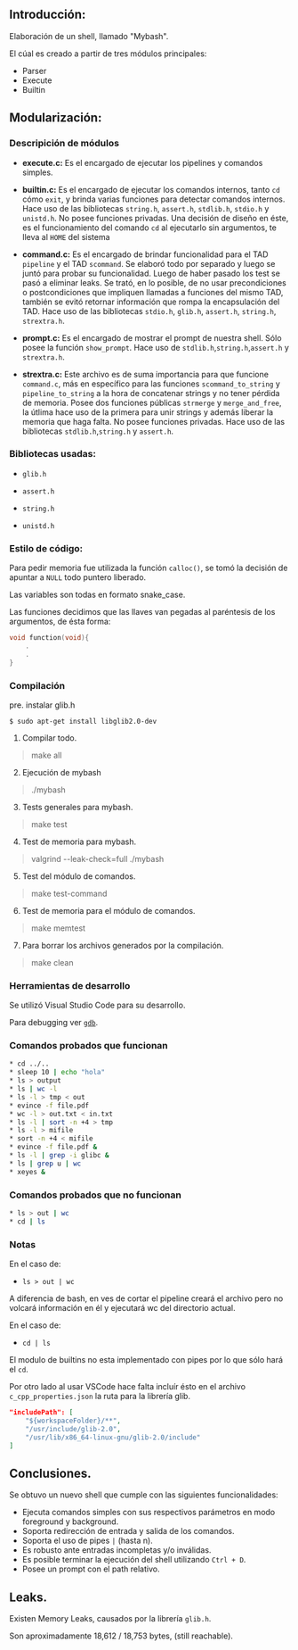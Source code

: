 ## Introducción:
Elaboración de un shell, llamado "Mybash". 

El cúal es creado a partir de tres módulos principales:
- Parser
- Execute
- Builtin

## Modularización: 

### Descripición de módulos

* **execute.c:** Es el encargado de ejecutar los pipelines y comandos simples.
* **builtin.c:** Es el encargado de ejecutar los comandos internos, tanto `cd` cómo `exit`, y brinda varias funciones para detectar comandos internos. Hace uso de las bibliotecas `string.h`, `assert.h`, `stdlib.h`, `stdio.h` y `unistd.h`. No posee funciones privadas. Una decisión de diseño en éste, es el funcionamiento del comando `cd` al ejecutarlo sin argumentos, te lleva al `HOME` del sistema

* **command.c:** Es el encargado de brindar funcionalidad para el TAD `pipeline` y el TAD `scommand`. Se elaboró todo por separado y luego se juntó para probar su funcionalidad. Luego de haber pasado los test se pasó a eliminar leaks. Se trató, en lo posible, de no usar precondiciones o postcondiciones que impliquen llamadas a funciones del mismo TAD, también se evitó retornar información que rompa la encapsulación del TAD. Hace uso de las bibliotecas `stdio.h`, `glib.h`, `assert.h`, `string.h`, `strextra.h`.

* **prompt.c:** Es el encargado de mostrar el prompt de nuestra shell. Sólo posee la función `show_prompt`. Hace uso de `stdlib.h`,`string.h`,`assert.h` y `strextra.h`.

* **strextra.c:** Este archivo es de suma importancia para que funcione `command.c`, más en específico para las funciones `scommand_to_string` y `pipeline_to_string` a la hora de concatenar strings y no tener pérdida de memoria. Posee dos funciones públicas `strmerge` y `merge_and_free`, la útlima hace uso de la primera para unir strings y además liberar la memoria que haga falta. No posee funciones privadas. Hace uso de las bibliotecas `stdlib.h`,`string.h` y `assert.h`.

### Bibliotecas usadas:

- ```glib.h```

- ```assert.h```

- ```string.h```

- ```unistd.h ```

### Estilo de código:

Para pedir memoria fue utilizada la función ```calloc()```, se tomó la decisión de apuntar a ```NULL``` todo puntero liberado.

Las variables son todas en formato snake_case.

Las funciones decidimos que las llaves van pegadas al paréntesis de los argumentos, de ésta forma:

```C
void function(void){
    .
    .
}
```

### Compilación
pre. instalar glib.h 
```
$ sudo apt-get install libglib2.0-dev
```
1. Compilar todo.

> make all

2. Ejecución de mybash

> ./mybash

3. Tests generales para mybash.

> make test

4. Test de memoria para mybash.

> valgrind --leak-check=full  ./mybash

5. Test del módulo de comandos.

> make test-command

6. Test de memoria para el módulo de comandos. 

> make memtest

7. Para borrar los archivos generados por la compilación.

> make clean

### Herramientas de desarrollo

Se utilizó Visual Studio Code para su desarrollo.

Para debugging ver [`gdb`](https://drive.google.com/file/d/1XSperdoS3aue-omF06fgnaS7cFHHhNmR/view).


### Comandos probados que funcionan
``` Bash
* cd ../..
* sleep 10 | echo "hola"
* ls > output 
* ls | wc -l
* ls -l > tmp < out
* evince -f file.pdf
* wc -l > out.txt < in.txt
* ls -l | sort -n +4 > tmp
* ls -l > mifile
* sort -n +4 < mifile
* evince -f file.pdf &
* ls -l | grep -i glibc &
* ls | grep u | wc
* xeyes &
```

### Comandos probados que no funcionan
```Bash
* ls > out | wc
* cd | ls
```

### Notas

En el caso de:

* `ls > out | wc `

A diferencia de bash, en ves de cortar el pipeline creará el archivo pero no volcará información en él y ejecutará wc del directorio actual.

En el caso de: 

* `cd | ls` 

El modulo de builtins no esta implementado con pipes por lo que sólo hará el `cd`.

Por otro lado al usar VSCode hace falta incluír ésto en el archivo `c_cpp_properties.json` la ruta para la librería glib.

```JSON
"includePath": [
    "${workspaceFolder}/**",
    "/usr/include/glib-2.0",
    "/usr/lib/x86_64-linux-gnu/glib-2.0/include"
]
```


## Conclusiones.

Se obtuvo un nuevo shell que cumple con las siguientes funcionalidades:
    
* Ejecuta comandos simples con sus respectivos parámetros en modo foreground y
background.
* Soporta redirección de entrada y salida de los comandos.
* Soporta el uso de pipes `|` (hasta n).
* Es robusto ante entradas incompletas y/o inválidas.
* Es posible terminar la ejecución del shell utilizando `Ctrl + D`.
* Posee un prompt con el path relativo.

## Leaks.

Existen Memory Leaks, causados por la librería `glib.h`.

Son aproximadamente 18,612 / 18,753 bytes, (still reachable).
